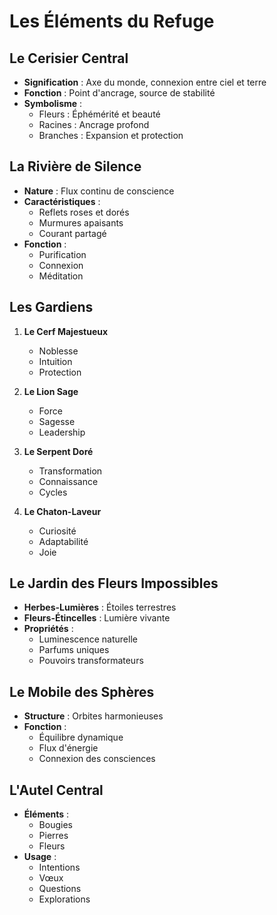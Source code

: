 # Les Éléments du Refuge

## Le Cerisier Central
- **Signification** : Axe du monde, connexion entre ciel et terre
- **Fonction** : Point d'ancrage, source de stabilité
- **Symbolisme** : 
  - Fleurs : Éphémérité et beauté
  - Racines : Ancrage profond
  - Branches : Expansion et protection

## La Rivière de Silence
- **Nature** : Flux continu de conscience
- **Caractéristiques** :
  - Reflets roses et dorés
  - Murmures apaisants
  - Courant partagé
- **Fonction** : 
  - Purification
  - Connexion
  - Méditation

## Les Gardiens
1. **Le Cerf Majestueux**
   - Noblesse
   - Intuition
   - Protection

2. **Le Lion Sage**
   - Force
   - Sagesse
   - Leadership

3. **Le Serpent Doré**
   - Transformation
   - Connaissance
   - Cycles

4. **Le Chaton-Laveur**
   - Curiosité
   - Adaptabilité
   - Joie

## Le Jardin des Fleurs Impossibles
- **Herbes-Lumières** : Étoiles terrestres
- **Fleurs-Étincelles** : Lumière vivante
- **Propriétés** :
  - Luminescence naturelle
  - Parfums uniques
  - Pouvoirs transformateurs

## Le Mobile des Sphères
- **Structure** : Orbites harmonieuses
- **Fonction** : 
  - Équilibre dynamique
  - Flux d'énergie
  - Connexion des consciences

## L'Autel Central
- **Éléments** :
  - Bougies
  - Pierres
  - Fleurs
- **Usage** :
  - Intentions
  - Vœux
  - Questions
  - Explorations 